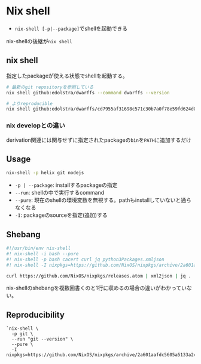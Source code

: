# Nix shell

* `nix-shell [-p|--package]`でshellを起動できる

nix-shellの後継が`nix shell`

## nix shell

指定したpackageが使える状態でshellを起動する。  

```sh
# 最新のgit repositoryを参照している
nix shell github:edolstra/dwarffs --command dwarffs --version

# よりreproducible
nix shell github:edolstra/dwarffs/cd7955af31698c571c30b7a0f78e59fd624d0229 ...
```

### nix developとの違い

derivation関連には関与せずに指定されたpackageの`bin`を`PATH`に追加するだけ


## Usage

```sh
nix-shell -p helix git nodejs
```

* `-p | --package`: installするpackageの指定
* `--run`: shellの中で実行するcommand
* `--pure`: 現在のshellの環境変数を無視する。pathもinstallしていないと通らなくなる
* `-I`: packageのsourceを指定(追加)する

## Shebang

```sh
#!/usr/bin/env nix-shell 
#! nix-shell -i bash --pure
#! nix-shell -p bash cacert curl jq python3Packages.xmljson
#! nix-shell -I nixpkgs=https://github.com/NixOS/nixpkgs/archive/2a601aafdc5605a5133a2ca506a34a3a73377247.tar.gz

curl https://github.com/NixOS/nixpkgs/releases.atom | xml2json | jq .
```

nix-shellのshebangを複数回書くのと1行に収めるの場合の違いがわかっていない。


## Reproducibility

```shell
`nix-shell \
  -p git \
  --run "git --version" \
  --pure \
  -I nixpkgs=https://github.com/NixOS/nixpkgs/archive/2a601aafdc5605a5133a2ca506a34a3a73377247.tar.gz`
```


